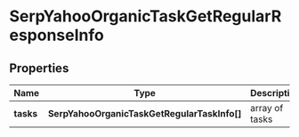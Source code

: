 # SerpYahooOrganicTaskGetRegularResponseInfo

## Properties

| Name | Type | Description | Notes |
|------------ | ------------- | ------------- | -------------|
**tasks** | **SerpYahooOrganicTaskGetRegularTaskInfo[]** | array of tasks |[optional]|